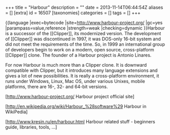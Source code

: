 +++
title = "Harbour"
description = ""
date = 2013-11-14T06:44:54Z
aliases = []
[extra]
id = 16507
[taxonomies]
categories = []
tags = []
+++

{{language
|exec=bytecode
|site=http://www.harbour-project.org/
|gc=yes
|parampass=value,reference
|strength=weak
|checking=dynamic
}}Harbour is a successor of the [[Clipper]], its modernized version.
The development of [[Clipper]] was discontinued in 1997, it was DOS-only 16-bit system and did not meet the requirements of the time. So, in 1999 an international group of developers begin to work on a modern, open source, cross-platform [[Clipper]] clone. The founder of a Harbour project is Antonio Linares.

For now Harbour is much more than a Clipper clone. It is downward compatible with Clipper, but it introduces many language extensions and gives a lot of new possibilities. It is really a cross-platform environment, it runs under Windows, Linux, Mac OS, under various Unixes, mobile platforms, there are 16-, 32- and 64-bit versions.

[http://www.harbour-project.org/ Harbour project official site]

[http://en.wikipedia.org/wiki/Harbour_%28software%29 Harbour in WikiPedia]

[http://www.kresin.ru/en/harbour.html Harbour related stuff - beginners guide, libraries, tools, ...]
